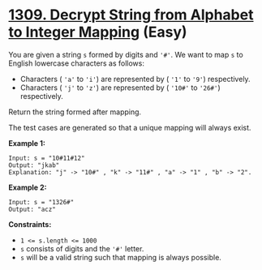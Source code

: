 # [1309. Decrypt String from Alphabet to Integer Mapping][link] (Easy)

[link]: https://leetcode.com/problems/decrypt-string-from-alphabet-to-integer-mapping/

You are given a string `s` formed by digits and `'#'`. We want to map `s` to English lowercase
characters as follows:

- Characters ( `'a'` to `'i'`) are represented by ( `'1'` to `'9'`) respectively.
- Characters ( `'j'` to `'z'`) are represented by ( `'10#'` to `'26#'`) respectively.

Return the string formed after mapping.

The test cases are generated so that a unique mapping will always exist.

**Example 1:**

```
Input: s = "10#11#12"
Output: "jkab"
Explanation: "j" -> "10#" , "k" -> "11#" , "a" -> "1" , "b" -> "2".
```

**Example 2:**

```
Input: s = "1326#"
Output: "acz"
```

**Constraints:**

- `1 <= s.length <= 1000`
- `s` consists of digits and the `'#'` letter.
- `s` will be a valid string such that mapping is always possible.
